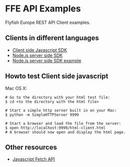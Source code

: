 # FFE API Examples

Flyfish Europe REST API Client examples.

## Clients in different languages

- [Client side Javascript SDK](html-client.html)
- [Node.js server side SDK](ffe.js)
- [Node.js server side SDK example](simple-dist.js)


## Howto test Client side javascript

Mac OS X:
```
# Go to the directory with your html test file:
$ cd <to the directory with the html file>

# Start a simple http server built in on your Mac:
$ python -m SimpleHTTPServer 9999

# Start a browser and load the file from the server:
$ open http://localhost:9999/html-client.html
# A browser should now open and display the html page.
```


## Other resources

- [Javascript Fetch API](https://developer.mozilla.org/en-US/docs/Web/API/Fetch_API)
